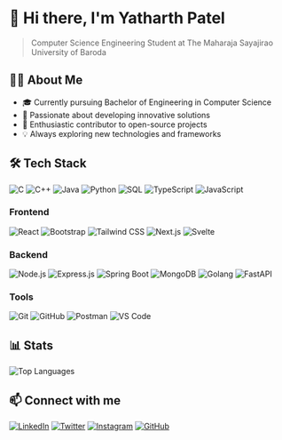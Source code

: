 # 👋 Hi there, I'm Yatharth Patel

> Computer Science Engineering Student at The Maharaja Sayajirao University of Baroda

## 👨‍💻 About Me
- 🎓 Currently pursuing Bachelor of Engineering in Computer Science
- 🚀 Passionate about developing innovative solutions
- 🌱 Enthusiastic contributor to open-source projects
- 💡 Always exploring new technologies and frameworks

## 🛠️ Tech Stack
![C](https://img.shields.io/badge/-C-00599C?style=flat-square&logo=c&logoColor=white)
![C++](https://img.shields.io/badge/-C++-00599C?style=flat-square&logo=c%2B%2B&logoColor=white)
![Java](https://img.shields.io/badge/-Java-007396?style=flat-square&logo=java&logoColor=white)
![Python](https://img.shields.io/badge/-Python-3776AB?style=flat-square&logo=python&logoColor=white)
![SQL](https://img.shields.io/badge/-SQL-4479A1?style=flat-square&logo=sqlite&logoColor=white)
![TypeScript](https://img.shields.io/badge/TypeScript-3178C6?style=flat-square&logo=typescript&logoColor=white)
![JavaScript](https://img.shields.io/badge/JavaScript-323330?style=flat-square&logo=javascript&logoColor=F7DF1E)

### Frontend
![React](https://img.shields.io/badge/-React-61DAFB?style=flat-square&logo=react&logoColor=black)
![Bootstrap](https://img.shields.io/badge/-Bootstrap-563D7C?style=flat-square&logo=bootstrap&logoColor=white)
![Tailwind CSS](https://img.shields.io/badge/-TailwindCSS-38B2AC?style=flat-square&logo=tailwind-css&logoColor=white)
![Next.js](https://img.shields.io/badge/Next.js-000000?style=flat-square&logo=nextdotjs&logoColor=white)
![Svelte](https://img.shields.io/badge/Svelte-FF3E00?style=flat-square&logo=svelte&logoColor=white)



### Backend
![Node.js](https://img.shields.io/badge/-Node.js-339933?style=flat-square&logo=node.js&logoColor=white)
![Express.js](https://img.shields.io/badge/-Express.js-000000?style=flat-square&logo=express&logoColor=white)
![Spring Boot](https://img.shields.io/badge/-Spring%20Boot-6DB33F?style=flat-square&logo=spring-boot&logoColor=white)
![MongoDB](https://img.shields.io/badge/-MongoDB-47A248?style=flat-square&logo=mongodb&logoColor=white)
![Golang](https://img.shields.io/badge/Go-00ADD8?style=flat-square&logo=go&logoColor=white)
![FastAPI](https://img.shields.io/badge/FastAPI-009688?style=flat-square&logo=fastapi&logoColor=white)

### Tools
![Git](https://img.shields.io/badge/-Git-F05032?style=flat-square&logo=git&logoColor=white)
![GitHub](https://img.shields.io/badge/-GitHub-181717?style=flat-square&logo=github&logoColor=white)
![Postman](https://img.shields.io/badge/-Postman-FF6C37?style=flat-square&logo=postman&logoColor=white)
![VS Code](https://img.shields.io/badge/-VS%20Code-007ACC?style=flat-square&logo=visual-studio-code&logoColor=white)

## 📊 Stats

<div align="left">
  <img src="https://github-readme-stats.vercel.app/api/top-langs/?username=y4th4rthh&layout=compact&theme=transparent" alt="Top Languages" />
</div>

## 📫 Connect with me
[![LinkedIn](https://img.shields.io/badge/-LinkedIn-0A66C2?style=flat-square&logo=linkedin&logoColor=white)](https://www.linkedin.com/in/yatharth-patel-2505b4288)
[![Twitter](https://img.shields.io/badge/-Twitter-1DA1F2?style=flat-square&logo=twitter&logoColor=white)](https://twitter.com/ptlyatharth)
[![Instagram](https://img.shields.io/badge/-Instagram-E4405F?style=flat-square&logo=instagram&logoColor=white)](https://www.instagram.com/hesusandventinggg)
[![GitHub](https://img.shields.io/badge/-GitHub-181717?style=flat-square&logo=github&logoColor=white)](https://github.com/y4th4rthh)

